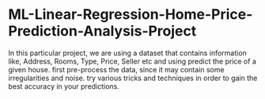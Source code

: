 # ML-Linear-Regression-Home-Price-Prediction-Analysis-Project
In this particular project, we are using a dataset that contains information like, Address, Rooms, Type, Price, Seller etc and using predict the price of a given house. first pre-process the data, since it may contain some irregularities and noise. try various tricks and techniques in order to gain the best accuracy in your predictions.
